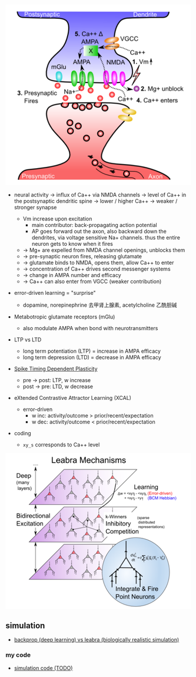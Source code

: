 
![](./imgs/synapse_learning.png)

- neural activity -> influx of Ca++ via NMDA channels -> level of Ca++ in the postsynaptic dendritic spine -> lower / higher Ca++ -> weaker / stronger synapse
    - Vm increase upon excitation
        - main contributor: back-propagating action potential
        - AP goes forward out the axon, also backward down the dendrites, via voltage sensitive Na+ channels. thus the entire neuron gets to know when it fires
    - -> Mg+ are expelled from NMDA channel openings, unblocks them
    - -> pre-synaptic neuron fires, releasing glutamate
    - -> glutamate binds to NMDA, opens them, allow Ca++ to enter
    - -> concentration of Ca++ drives second messenger systems
    - -> change in AMPA number and efficacy
    - -> Ca++ can also enter from VGCC (weaker contribution)

- error-driven learning = "surprise"
    - dopamine, norepinephrine 去甲肾上腺素, acetylcholine 乙酰胆碱

- Metabotropic glutamate receptors (mGlu)
    - also modulate AMPA when bond with neurotransmitters

- LTP vs LTD
    - long term potentiation (LTP) = increase in AMPA efficacy
    - long term depression (LTD) = decrease in AMPA efficacy

- [Spike Timing Dependent Plasticity](https://www.youtube.com/watch?v=tfifTUYuAYU)
    - pre -> post: LTP, w increase
    - post -> pre: LTD, w decrease

- eXtended Contrastive Attractor Learning (XCAL)
    - error-driven
        - w inc: activity/outcome > prior/recent/expectation
        - w dec: activity/outcome < prior/recent/expectation 

- coding
    - `xy_s` corresponds to Ca++ level

![](./imgs/leabra.png)

## simulation

- [backprop (deep learning) vs leabra (biologically realistic simulation)](./ch4_backprop_vs_leabra.pdf)

### my code

- [simulation code (TODO)](./ch4_learning.py)
